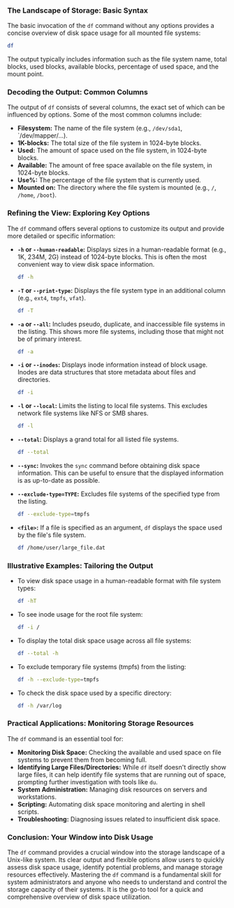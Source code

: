 ### The Landscape of Storage: Basic Syntax

The basic invocation of the `df` command without any options provides a concise overview of disk space usage for all mounted file systems:

```bash
df
```

The output typically includes information such as the file system name, total blocks, used blocks, available blocks, percentage of used space, and the mount point.

### Decoding the Output: Common Columns

The output of `df` consists of several columns, the exact set of which can be influenced by options. Some of the most common columns include:

- **Filesystem:** The name of the file system (e.g., `/dev/sda1`, `/dev/mapper/...).
- **1K-blocks:** The total size of the file system in 1024-byte blocks.
- **Used:** The amount of space used on the file system, in 1024-byte blocks.
- **Available:** The amount of free space available on the file system, in 1024-byte blocks.
- **Use%:** The percentage of the file system that is currently used.
- **Mounted on:** The directory where the file system is mounted (e.g., `/`, `/home`, `/boot`).

### Refining the View: Exploring Key Options

The `df` command offers several options to customize its output and provide more detailed or specific information:

- **`-h` or `--human-readable`:** Displays sizes in a human-readable format (e.g., 1K, 234M, 2G) instead of 1024-byte blocks. This is often the most convenient way to view disk space information.

  ```bash
  df -h
  ```

- **`-T` or `--print-type`:** Displays the file system type in an additional column (e.g., `ext4`, `tmpfs`, `vfat`).

  ```bash
  df -T
  ```

- **`-a` or `--all`:** Includes pseudo, duplicate, and inaccessible file systems in the listing. This shows more file systems, including those that might not be of primary interest.

  ```bash
  df -a
  ```

- **`-i` or `--inodes`:** Displays inode information instead of block usage. Inodes are data structures that store metadata about files and directories.

  ```bash
  df -i
  ```

- **`-l` or `--local`:** Limits the listing to local file systems. This excludes network file systems like NFS or SMB shares.

  ```bash
  df -l
  ```

- **`--total`:** Displays a grand total for all listed file systems.

  ```bash
  df --total
  ```

- **`--sync`:** Invokes the `sync` command before obtaining disk space information. This can be useful to ensure that the displayed information is as up-to-date as possible.
- **`--exclude-type=TYPE`:** Excludes file systems of the specified type from the listing.

  ```bash
  df --exclude-type=tmpfs
  ```

- **`<file>`:** If a file is specified as an argument, `df` displays the space used by the file's file system.

  ```bash
  df /home/user/large_file.dat
  ```

### Illustrative Examples: Tailoring the Output

- To view disk space usage in a human-readable format with file system types:

  ```bash
  df -hT
  ```

- To see inode usage for the root file system:

  ```bash
  df -i /
  ```

- To display the total disk space usage across all file systems:

  ```bash
  df --total -h
  ```

- To exclude temporary file systems (tmpfs) from the listing:

  ```bash
  df -h --exclude-type=tmpfs
  ```

- To check the disk space used by a specific directory:

  ```bash
  df -h /var/log
  ```

### Practical Applications: Monitoring Storage Resources

The `df` command is an essential tool for:

- **Monitoring Disk Space:** Checking the available and used space on file systems to prevent them from becoming full.
- **Identifying Large Files/Directories:** While `df` itself doesn't directly show large files, it can help identify file systems that are running out of space, prompting further investigation with tools like `du`.
- **System Administration:** Managing disk resources on servers and workstations.
- **Scripting:** Automating disk space monitoring and alerting in shell scripts.
- **Troubleshooting:** Diagnosing issues related to insufficient disk space.

### Conclusion: Your Window into Disk Usage

The `df` command provides a crucial window into the storage landscape of a Unix-like system. Its clear output and flexible options allow users to quickly assess disk space usage, identify potential problems, and manage storage resources effectively. Mastering the `df` command is a fundamental skill for system administrators and anyone who needs to understand and control the storage capacity of their systems. It is the go-to tool for a quick and comprehensive overview of disk space utilization.
